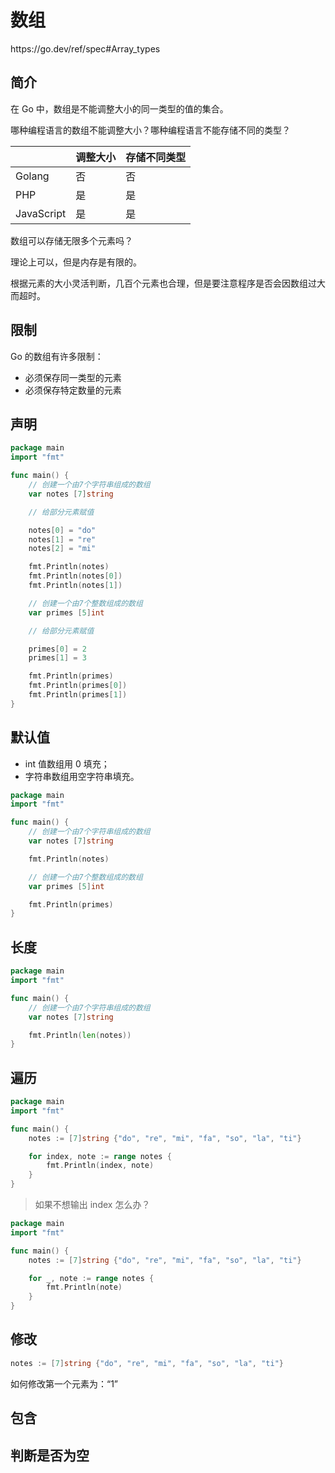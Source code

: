 # 数组

<div class="o">https://go.dev/ref/spec#Array_types</div>

## 简介

在 Go 中，数组是不能调整大小的同一类型的值的集合。

<div class="ask">哪种编程语言的数组不能调整大小？哪种编程语言不能存储不同的类型？</div>

|            | 调整大小 | 存储不同类型 |
| ---------- | -------- | ------------ |
| Golang     | 否       | 否           |
| PHP        | 是       | 是           |
| JavaScript | 是       | 是           |

<div class="ask">数组可以存储无限多个元素吗？</div>

理论上可以，但是内存是有限的。

根据元素的大小灵活判断，几百个元素也合理，但是要注意程序是否会因数组过大而超时。

## 限制

Go 的数组有许多限制：

- 必须保存同一类型的元素
- 必须保存特定数量的元素

## 声明

<div class="run"></div>

```go
package main
import "fmt"

func main() {
    // 创建一个由7个字符串组成的数组
    var notes [7]string

    // 给部分元素赋值

    notes[0] = "do"
    notes[1] = "re"
    notes[2] = "mi"

    fmt.Println(notes)
    fmt.Println(notes[0])
    fmt.Println(notes[1])

    // 创建一个由7个整数组成的数组
    var primes [5]int

    // 给部分元素赋值

    primes[0] = 2
    primes[1] = 3

    fmt.Println(primes)
    fmt.Println(primes[0])
    fmt.Println(primes[1])
}
```

## 默认值

- int 值数组用 0 填充；
- 字符串数组用空字符串填充。

<div class="run"></div>

```go
package main
import "fmt"

func main() {
    // 创建一个由7个字符串组成的数组
    var notes [7]string

    fmt.Println(notes)

    // 创建一个由7个整数组成的数组
    var primes [5]int

    fmt.Println(primes)
}
```

## 长度

<div class="run"></div>

```go
package main
import "fmt"

func main() {
    // 创建一个由7个字符串组成的数组
    var notes [7]string

    fmt.Println(len(notes))
}
```

## 遍历

<div class="run"></div>

```go
package main
import "fmt"

func main() {
    notes := [7]string {"do", "re", "mi", "fa", "so", "la", "ti"}

    for index, note := range notes {
        fmt.Println(index, note)
    }
}
```

> 如果不想输出 index 怎么办？

<div class="run"></div>

```go
package main
import "fmt"

func main() {
    notes := [7]string {"do", "re", "mi", "fa", "so", "la", "ti"}

    for _, note := range notes {
        fmt.Println(note)
    }
}
```

## 修改

```go
notes := [7]string {"do", "re", "mi", "fa", "so", "la", "ti"}
```

<div class="ask">如何修改第一个元素为：“1”</div>

## 包含

## 判断是否为空
